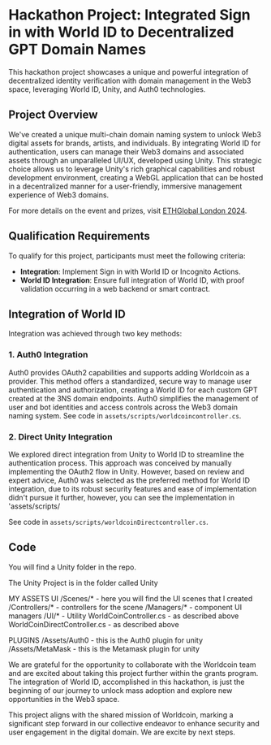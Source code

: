 # Hackathon Project: Integrated Sign in with World ID to Decentralized GPT Domain Names

This hackathon project showcases a unique and powerful integration of decentralized identity verification with domain management in the Web3 space, leveraging World ID, Unity, and Auth0 technologies.

## Project Overview

We've created a unique multi-chain domain naming system to unlock Web3 digital assets for brands, artists, and individuals. By integrating World ID for authentication, users can manage their Web3 domains and associated assets through an unparalleled UI/UX, developed using Unity. This strategic choice allows us to leverage Unity's rich graphical capabilities and robust development environment, creating a WebGL application that can be hosted in a decentralized manner for a user-friendly, immersive management experience of Web3 domains.

For more details on the event and prizes, visit [ETHGlobal London 2024](https://ethglobal.com/events/london2024/prizes/worldcoin).

## Qualification Requirements

To qualify for this project, participants must meet the following criteria:

- **Integration**: Implement Sign in with World ID or Incognito Actions.
- **World ID Integration**: Ensure full integration of World ID, with proof validation occurring in a web backend or smart contract.

## Integration of World ID

Integration was achieved through two key methods:

### 1. Auth0 Integration

Auth0 provides OAuth2 capabilities and supports adding Worldcoin as a provider. This method offers a standardized, secure way to manage user authentication and authorization, creating a World ID for each custom GPT created at the 3NS domain endpoints. Auth0 simplifies the management of user and bot identities and access controls across the Web3 domain naming system.
See code in `assets/scripts/worldcoincontroller.cs`.
 


### 2. Direct Unity Integration

 We explored direct integration from Unity to World ID to streamline the authentication process. This approach was conceived by manually implementing the OAuth2 flow in Unity. However, based on review and expert advice, Auth0 was selected as the preferred method for World ID integration, due to its robust security features and ease of implementation didn't pursue it further, however, you can see the implementation in 'assets/scripts/
 
 See code in `assets/scripts/worldcoinDirectcontroller.cs`.
 
 

## Code


You will find a Unity folder in the repo.

The Unity Project is in the folder called Unity

MY ASSETS UI 
/Scenes/* - here you will find the UI scenes that I created 
/Controllers/* - controllers for the scene
/Managers/* - component UI managers
/UI/* - Utility
WorldCoinController.cs - as described above
WorldCoinDirectController.cs - as described above

PLUGINS
/Assets/Auth0 - this is the Auth0 plugin for unity
/Assets/MetaMask - this is the Metamask plugin for unity



We are grateful for the opportunity to collaborate with the Worldcoin team and are excited about taking this project further within the grants program. The integration of World ID, accomplished in this hackathon, is just the beginning of our journey to unlock mass adoption and explore new opportunities in the Web3 space.

This project aligns with the shared mission of Worldcoin, marking a significant step forward in our collective endeavor to enhance security and user engagement in the digital domain.  We are excite by next steps.